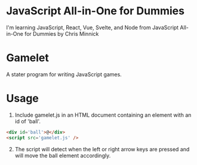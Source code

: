 # JavaScript All-in-One for Dummies

I'm learning JavaScript, React, Vue, Svelte, and Node from JavaScript All-in-One for Dummies by Chris Minnick

# Gamelet

A stater program for writing JavaScript games.

# Usage

1. Include gamelet.js in an HTML document containing an element with an id of 'ball'.

```html
<div id='ball'>@</div>
<script src='gamelet.js' />
```

2. The script will detect when the left or right arrow keys are pressed and will move the ball element accordingly.